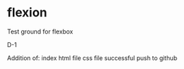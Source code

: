 # flexion

Test ground for flexbox 

D-1

Addition of:
index html file
css file
successful push to github